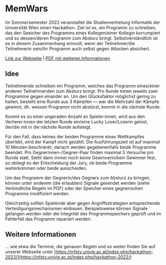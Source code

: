 # MemWars
Im Sommersemester 2022 veranstaltet die Studienvertretung Informatik der Universität Wien einen Hackathon. Ziel ist es, ein Programm zu schreiben, das den Speicher des Programms eines Kollegen/einer Kollegin korrumpiert und so dessen/deren Programm zum Absturz bringt. Selbstverständlich ist es in diesem Zusammenhang sinnvoll, wenn der Teilnehmer/die Teilnehmerin sein/ihr Programm auch selbst gegen Attacken absichert.

[Link zur Webseite](https://infstv.univie.ac.at/index.php/hackathon-2022/) | [PDF mit weiteren Informationen](http://homepage.univie.ac.at/nikolaus.suess/Hackathon_SS2022_Ausschreibung.pdf)

## Idee
Teilnehmende schreiben ein Programm, welches das Programm eines/einer anderen Teilnehmenden zum Absturz bringt. Pro Runde treten jeweils zwei Programme gegen einander an. Um den Glücksfaktor möglichst gering zu halten, besteht eine Runde aus 3 Kämpfen — wer die Mehrzahl der Kämpfe gewinnt, dh. wessen Programm nicht abstürzt, kommt in die nächste Runde.

Kommt es zu einer ungeraden Anzahl an Spieler:innen, wird aus den Verlierer:innen der letzten Runde ein/eine Lucky Loser/Loserin gelost, der/die mit in die nächste Runde aufsteigt.

Für den Fall, dass keines der beiden Programme eines Wettkampfes überlebt, wird der Kampf nicht gezählt. Die Ausführungszeit ist auf maximal 10 Minuten beschränkt, danach werden gegebenenfalls beide Programme beendet. Pro Gegnerinnen-/Gegner-Paar finden maximal 5 Versuche pro Runde statt. Steht dann immer noch keine Gewinnerin/kein Gewinner fest, so obliegt es der Entscheidung der Jury, ob beide Programme weiterkommen oder beide ausscheiden.

Um das Programm der Gegnerin/des Gegners zum Absturz zu bringen, können unter anderem (die erlaubten) Signale gesendet werden (siehe Verbindliche Regeln im PDF) oder der Speicher eines gegnerischen Programms modifiziert werden.

Gleichzeitig sollten Spielende aber gegen Angriffsstrategien entsprechende Verteidigungsmechanismen einbauen. Beispielsweise können Signale gefangen werden oder die Integrität des Programmspeichers geprüft und im Fehlerfall das Programm repariert werden.

## Weitere Informationen
... wie etwa die Termine, die genauen Regeln und so weiter finden Sie auf unserer Webseite unter [https://infstv.univie.ac.at/index.php/hackathon-2022/](https://infstv.univie.ac.at/index.php/hackathon-2022/)
